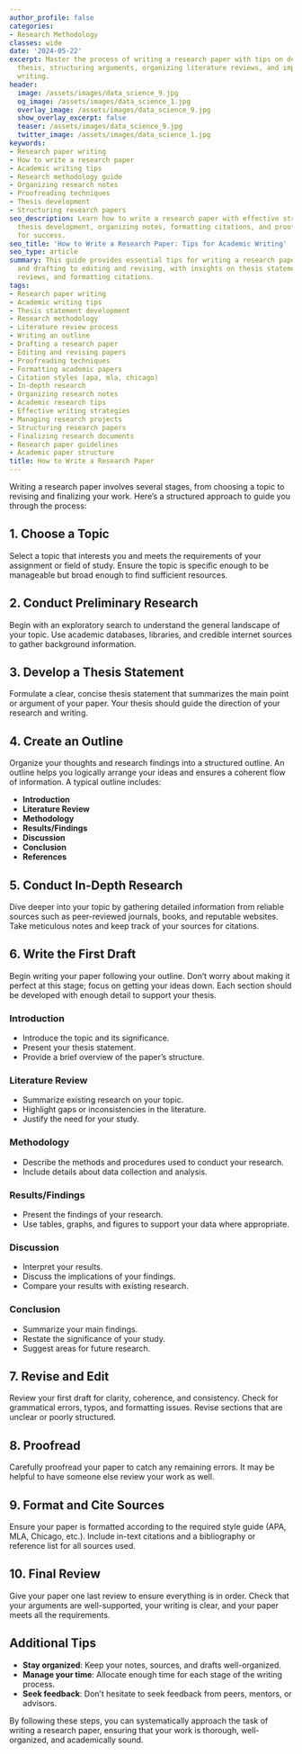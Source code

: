 ```yaml
---
author_profile: false
categories:
- Research Methodology
classes: wide
date: '2024-05-22'
excerpt: Master the process of writing a research paper with tips on developing a
  thesis, structuring arguments, organizing literature reviews, and improving academic
  writing.
header:
  image: /assets/images/data_science_9.jpg
  og_image: /assets/images/data_science_1.jpg
  overlay_image: /assets/images/data_science_9.jpg
  show_overlay_excerpt: false
  teaser: /assets/images/data_science_9.jpg
  twitter_image: /assets/images/data_science_1.jpg
keywords:
- Research paper writing
- How to write a research paper
- Academic writing tips
- Research methodology guide
- Organizing research notes
- Proofreading techniques
- Thesis development
- Structuring research papers
seo_description: Learn how to write a research paper with effective strategies for
  thesis development, organizing notes, formatting citations, and proofreading techniques
  for success.
seo_title: 'How to Write a Research Paper: Tips for Academic Writing'
seo_type: article
summary: This guide provides essential tips for writing a research paper, from outlining
  and drafting to editing and revising, with insights on thesis statements, literature
  reviews, and formatting citations.
tags:
- Research paper writing
- Academic writing tips
- Thesis statement development
- Research methodology
- Literature review process
- Writing an outline
- Drafting a research paper
- Editing and revising papers
- Proofreading techniques
- Formatting academic papers
- Citation styles (apa, mla, chicago)
- In-depth research
- Organizing research notes
- Academic research tips
- Effective writing strategies
- Managing research projects
- Structuring research papers
- Finalizing research documents
- Research paper guidelines
- Academic paper structure
title: How to Write a Research Paper
---
```


Writing a research paper involves several stages, from choosing a topic to revising and finalizing your work. Here’s a structured approach to guide you through the process:

## 1. Choose a Topic

Select a topic that interests you and meets the requirements of your assignment or field of study. Ensure the topic is specific enough to be manageable but broad enough to find sufficient resources.

## 2. Conduct Preliminary Research

Begin with an exploratory search to understand the general landscape of your topic. Use academic databases, libraries, and credible internet sources to gather background information.

## 3. Develop a Thesis Statement

Formulate a clear, concise thesis statement that summarizes the main point or argument of your paper. Your thesis should guide the direction of your research and writing.

## 4. Create an Outline

Organize your thoughts and research findings into a structured outline. An outline helps you logically arrange your ideas and ensures a coherent flow of information. A typical outline includes:

- **Introduction**
- **Literature Review**
- **Methodology**
- **Results/Findings**
- **Discussion**
- **Conclusion**
- **References**

## 5. Conduct In-Depth Research

Dive deeper into your topic by gathering detailed information from reliable sources such as peer-reviewed journals, books, and reputable websites. Take meticulous notes and keep track of your sources for citations.

## 6. Write the First Draft

Begin writing your paper following your outline. Don’t worry about making it perfect at this stage; focus on getting your ideas down. Each section should be developed with enough detail to support your thesis.

### Introduction

- Introduce the topic and its significance.
- Present your thesis statement.
- Provide a brief overview of the paper’s structure.

### Literature Review

- Summarize existing research on your topic.
- Highlight gaps or inconsistencies in the literature.
- Justify the need for your study.

### Methodology

- Describe the methods and procedures used to conduct your research.
- Include details about data collection and analysis.

### Results/Findings

- Present the findings of your research.
- Use tables, graphs, and figures to support your data where appropriate.

### Discussion

- Interpret your results.
- Discuss the implications of your findings.
- Compare your results with existing research.

### Conclusion

- Summarize your main findings.
- Restate the significance of your study.
- Suggest areas for future research.

## 7. Revise and Edit

Review your first draft for clarity, coherence, and consistency. Check for grammatical errors, typos, and formatting issues. Revise sections that are unclear or poorly structured.

## 8. Proofread

Carefully proofread your paper to catch any remaining errors. It may be helpful to have someone else review your work as well.

## 9. Format and Cite Sources

Ensure your paper is formatted according to the required style guide (APA, MLA, Chicago, etc.). Include in-text citations and a bibliography or reference list for all sources used.

## 10. Final Review

Give your paper one last review to ensure everything is in order. Check that your arguments are well-supported, your writing is clear, and your paper meets all the requirements.

## Additional Tips

- **Stay organized**: Keep your notes, sources, and drafts well-organized.
- **Manage your time**: Allocate enough time for each stage of the writing process.
- **Seek feedback**: Don’t hesitate to seek feedback from peers, mentors, or advisors.

By following these steps, you can systematically approach the task of writing a research paper, ensuring that your work is thorough, well-organized, and academically sound.
